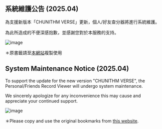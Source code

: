## 系統維護公告 (2025.04)

為支援新版本「CHUNITHM VERSE」更新，個人/好友查分器將進行系統維護。

為此所造成的不便深感抱歉，並感謝您對於本服務的支持。

![image](https://chuni.tsaibee.org/data/1.jpg)

＊原書籤請至[本網站](https://chuni.tsaibee.org/)複製使用

## System Maintenance Notice (2025.04)

To support the update for the new version "CHUNITHM VERSE", the Personal/Friends Record Viewer will undergo system maintenance.

We sincerely apologize for any inconvenience this may cause and appreciate your continued support.

![image](https://chuni.tsaibee.org/data/2.jpg)

＊Please copy and use the original bookmarks from [this website](https://chuni.tsaibee.org/).